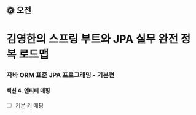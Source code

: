 ## :sun_with_face: 오전

# 김영한의 스프링 부트와 JPA 실무 완전 정복 로드맵

### 자바 ORM 표준 JPA 프로그래밍 - 기본편
#### 섹션 4. 엔티티 매핑
- [ ] 기본 키 매핑